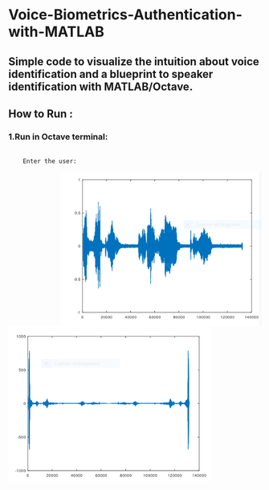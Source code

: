 # Voice-Biometrics-Authentication-with-MATLAB
Simple code to visualize the intuition about voice identification and a blueprint to speaker identification with MATLAB/Octave.
---
## How to Run :
 ### 1.Run in Octave terminal:
  ```octave:1> Voicetesting 
  ```
  ```octave:2> Please record your voice
      Enter the user:
  ```
 <img src="https://github.com/dz07/Voice-Biometrics-Authentication-with-MATLAB/blob/master/Soundcapt.PNG" width="400" img align="right">
<img src="https://github.com/dz07/Voice-Biometrics-Authentication-with-MATLAB/blob/master/fftcap.PNG" width="400" img align="left">
